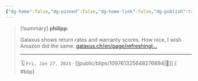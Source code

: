 ```yaml
---
{"dg-home":false,"dg-pinned":false,"dg-home-link":false,"dg-publish":true,"type":"blip","disabled rules":["yaml-title","yaml-title-alias","file-name-heading"],"title":"philipp on mastodon @ 2023-01-27","created-date":"2023-01-27T13:08:35","id":109761325648276900,"updated-date":"2025-05-02T08:50:43","dg-path":"blips/109761325648276894.md","permalink":"/blips/109761325648276894/","dgPassFrontmatter":true}
---
```


> [!summary] **philipp**:
>
> Galaxus shows return rates and warranty scores. How nice, I wish Amazon did the same.
> [galaxus.ch/en/page/refreshingl…](https://www.galaxus.ch/en/page/refreshingly-honest-digitec-galaxus-now-displays-warranty-score-and-return-rate-25950)
> - - -
>
> 🗓️ `Fri, Jan 27, 2023` · [[public/blips/109761325648276894\|🔗]]
{ #blip}

